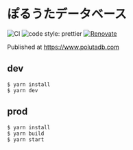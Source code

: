 # ぽるうたデータベース

![CI](https://github.com/YunosukeY/poluta-db/workflows/CI/badge.svg?branch=master)
![code style: prettier](https://img.shields.io/badge/code_style-prettier-ff69b4.svg?style=flat-square)
[![Renovate](https://img.shields.io/badge/renovate-enabled-brightgreen.svg)](https://renovatebot.com)

Published at https://www.polutadb.com

## dev

```
$ yarn install
$ yarn dev
```

## prod

```
$ yarn install
$ yarn build
$ yarn start
```
